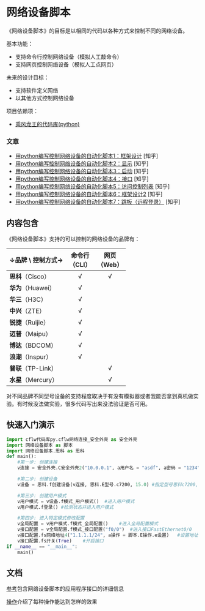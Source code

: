 # 网络设备脚本
《网络设备脚本》的目标是以相同的代码以各种方式来控制不同的网络设备。

基本功能：
* 支持命令行控制网络设备（模拟人工敲命令）
* 支持网页控制网络设备（模拟人工点网页）

未来的设计目标：
* 支持软件定义网络
* 以其他方式控制网络设备

项目依赖项：
* [乘风龙王的代码库(python)](https://github.com/cflw/cflw_py)

### 文章
* [用python编写控制网络设备的自动化脚本1：框架设计](https://zhuanlan.zhihu.com/p/53641620) \[知乎\]
* [用python编写控制网络设备的自动化脚本2：显示](https://zhuanlan.zhihu.com/p/56108138) \[知乎\]
* [用python编写控制网络设备的自动化脚本3：启动](https://zhuanlan.zhihu.com/p/56833809) \[知乎\]
* [用python编写控制网络设备的自动化脚本4：接口](https://zhuanlan.zhihu.com/p/59428605) \[知乎\]
* [用python编写控制网络设备的自动化脚本5：访问控制列表](https://zhuanlan.zhihu.com/p/63076652) \[知乎\]
* [用python编写控制网络设备的自动化脚本6：框架设计2](https://zhuanlan.zhihu.com/p/67650697) \[知乎\]
* [用python编写控制网络设备的自动化脚本7：跳板（远程登录）](https://zhuanlan.zhihu.com/p/83475460) \[知乎\]

## 内容包含
《网络设备脚本》支持的可以控制的网络设备的品牌有：

|↓品牌 \ 控制方式→|命令行<br>（CLI）|网页<br>（Web）|
|-|:-:|:-:|
|**思科**（Cisco）|√|√|
|**华为**（Huawei）|√||
|**华三**（H3C）|√||
|**中兴**（ZTE）|√||
|**锐捷**（Ruijie）|√||
|**迈普**（Maipu）|√||
|**博达**（BDCOM）|√||
|**浪潮**（Inspur）|√||
|**普联**（TP-Link）||√|
|**水星**（Mercury）||√|

对不同品牌不同型号设备的支持程度取决于有没有模拟器或者我能否拿到真机做实验。有时候没法做实验，很多代码写出来没法验证是否可用。

## 快速入门演示
```python
import cflw代码库py.cflw网络连接_安全外壳 as 安全外壳
import 网络设备脚本 as 脚本
import 网络设备脚本.思科 as 思科
def main():
	#第一步: 创建连接
	v连接 = 安全外壳.C安全外壳2("10.0.0.1", a用户名 = "asdf", a密码 = "1234")	#使用SSH连接到10.0.0.1

	#第二步: 创建设备
	v设备 = 思科.f创建设备(v连接, 思科.E型号.c7200, 15.0)	#指定型号思科c7200, 系统版本15.0

	#第三步: 创建用户模式
	v用户模式 = v设备.f模式_用户模式()	#进入用户模式
	v用户模式.f登录()	#检测状态并进入用户模式

	#第四步: 进入特定模式修改配置
	v全局配置 = v用户模式.f模式_全局配置()	#进入全局配置模式
	v接口配置 = v全局配置.f模式_接口配置("f0/0")	#进入接口FastEthernet0/0
	v接口配置.fs网络地址4("1.1.1.1/24", a操作 = 脚本.E操作.e设置)	#设置地址
	v接口配置.fs开关(True)	#开启接口
if __name__ == "__main__":
	main()
```
## 文档
[参考](文档/参考.md)包含网络设备脚本的应用程序接口的详细信息

[操作](文档/操作.md)介绍了每种操作能达到怎样的效果